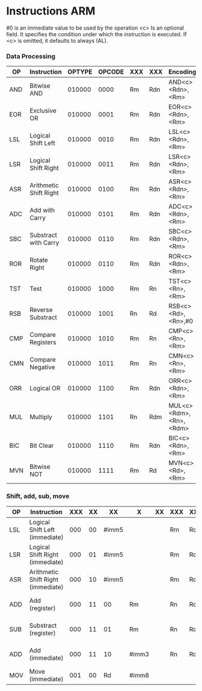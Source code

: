 # Instructions ARM

\#0 is an immediate value to be used by the operation
\<c\> Is an optional field. It specifies the condition under which the instruction is executed. If \<c\> is omitted, it defaults to always (AL).

### Data Processing

OP |Instruction				|OPTYPE|OPCODE	|XXX|XXX|Encoding						|
---|------------------------|------|--------|---|---|--------
AND|Bitwise AND				|010000|0000	|Rm |Rdn|AND\<c\> \<Rdn\>,\<Rm\>
EOR|Exclusive OR			|010000|0001	|Rm |Rdn|EOR\<c\> \<Rdn\>,\<Rm\>
LSL|Logical Shift Left		|010000|0010	|Rm |Rdn|LSL\<c\> \<Rdn\>,\<Rm\>
LSR|Logical Shift Right		|010000|0011	|Rm |Rdn|LSR\<c\> \<Rdn\>,\<Rm\>
ASR|Arithmetic Shift Right	|010000|0100	|Rm |Rdn|ASR\<c\> \<Rdn\>,\<Rm\>
ADC|Add with Carry			|010000|0101	|Rm |Rdn|ADC\<c\> \<Rdn\>,\<Rm\>
SBC|Substract with Carry	|010000|0110	|Rm |Rdn|SBC\<c\> \<Rdn\>,\<Rm\>
ROR|Rotate Right			|010000|0110	|Rm |Rdn|ROR\<c\> \<Rdn\>,\<Rm\>
TST|Test					|010000|1000	|Rm |Rn |TST\<c\> \<Rn\>,\<Rm\>
RSB|Reverse Substract		|010000|1001	|Rn |Rd |RSB\<c\> \<Rd\>,\<Rn\>,\#0
CMP|Compare Registers		|010000|1010	|Rm |Rn |CMP\<c\> \<Rn\>,\<Rm\>
CMN|Compare Negative		|010000|1011	|Rm |Rn |CMN\<c\> \<Rn\>,\<Rm\>
ORR|Logical OR				|010000|1100	|Rm |Rdn|ORR\<c\> \<Rdn\>,\<Rm\>
MUL|Multiply				|010000|1101	|Rn |Rdm|MUL\<c\> \<Rdm\>,\<Rn\>,\<Rdm\>
BIC|Bit Clear				|010000|1110	|Rm |Rdn|BIC\<c\> \<Rdn\>,\<Rm\>
MVN|Bitwise NOT				|010000|1111	|Rm |Rd |MVN\<c\> \<Rd\>,\<Rm\>

### Shift, add, sub, move

OP |Instruction							|XXX|XX|XX		|X		|XX		|XXX|XXX|Encoding
---|------------------------------------|---|--|--------|-------|-------|---|---|--------
LSL|Logical Shift Left (immediate)		|000|00|\#imm5	|		|		|Rm |Rd |LSL\<c\> \<Rd\>,\<Rm\>,\#imm5
LSR|Logical Shift Right (immediate)		|000|01|\#imm5	|		|		|Rm |Rd |LSR\<c\> \<Rd\>,\<Rm\>,\#imm5
ASR|Arithmetic Shift Right (immediate)	|000|10|\#imm5	|		|		|Rm |Rd |ASR\<c\> \<Rd\>,\<Rm\>,\#imm5
ADD|Add (register)						|000|11|00		|Rm		|		|Rn |Rd |ADD\<c\> \<Rd\>,\<Rn\>,\<Rm\>
SUB|Substract (register)				|000|11|01		|Rm		|		|Rn |Rd |SUB\<c\> \<Rd\>,\<Rn\>,\<Rm\>
ADD|Add (immediate)						|000|11|10		|\#imm3	|		|Rn |Rd |ADD\<c\> \<Rd\>,\<Rn\>,\#imm3
MOV|Move (immediate)					|001|00|Rd		|\#imm8	|		|	|	|MOV\<c\> \<Rd\>,\#imm8

